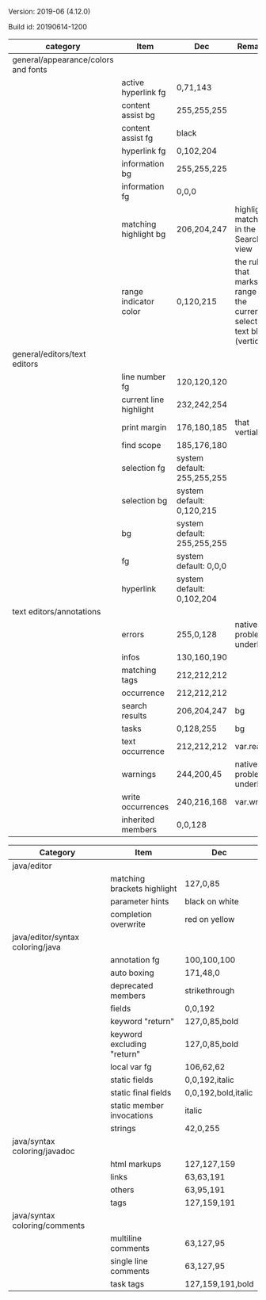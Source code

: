 
Version: 2019-06 (4.12.0)

Build id: 20190614-1200

|category|Item|Dec|Remarks|
|---|---|---|---|
|general/appearance/colors and fonts|||
||active hyperlink fg|0,71,143|
||content assist bg|255,255,255|
||content assist fg|black|
||hyperlink fg|0,102,204|
||information bg|255,255,225|
||information fg|0,0,0|
||matching highlight bg|206,204,247| highlight matches in the Search view
||range indicator color|0,120,215| the ruler that marks the range of the current selected text block (vertical)
|general/editors/text editors|||
||line number fg| 120,120,120|
||current line highlight|232,242,254|
||print margin|176,180,185| that vertial line
||find scope|185,176,180|
||selection fg|system default: 255,255,255|
||selection bg|system default: 0,120,215|
||bg|system default: 255,255,255|
||fg|system default: 0,0,0|
||hyperlink|system default: 0,102,204|
|text editors/annotations|||
||errors|255,0,128|native problem underline
||infos|130,160,190|
||matching tags|212,212,212|
||occurrence|212,212,212|
||search results|206,204,247|bg
||tasks|0,128,255|bg
||text occurrence|212,212,212| var.read()
||warnings|244,200,45|native problem underline
||write occurrences|240,216,168| var.write()
||inherited members|0,0,128|

|Category|Item|Dec|
|---|---|---|
|java/editor||
||matching brackets highlight|127,0,85|
||parameter hints|black on white|
||completion overwrite|red on yellow|
|java/editor/syntax coloring/java|
||annotation fg|100,100,100|SuppressWarnings
||auto boxing|171,48,0|
||deprecated members|strikethrough|
||fields|0,0,192|
||keyword "return"|127,0,85,bold|
||keyword excluding "return"|127,0,85,bold|
||local var fg|106,62,62|
||static fields|0,0,192,italic|
||static final fields|0,0,192,bold,italic|
||static member invocations|italic|
||strings|42,0,255|
|java/syntax coloring/javadoc|
||html markups|127,127,159|
||links|63,63,191|
||others|63,95,191|
||tags|127,159,191|
|java/syntax coloring/comments|
||multiline comments|63,127,95|
||single line comments|63,127,95|
||task tags|127,159,191,bold|